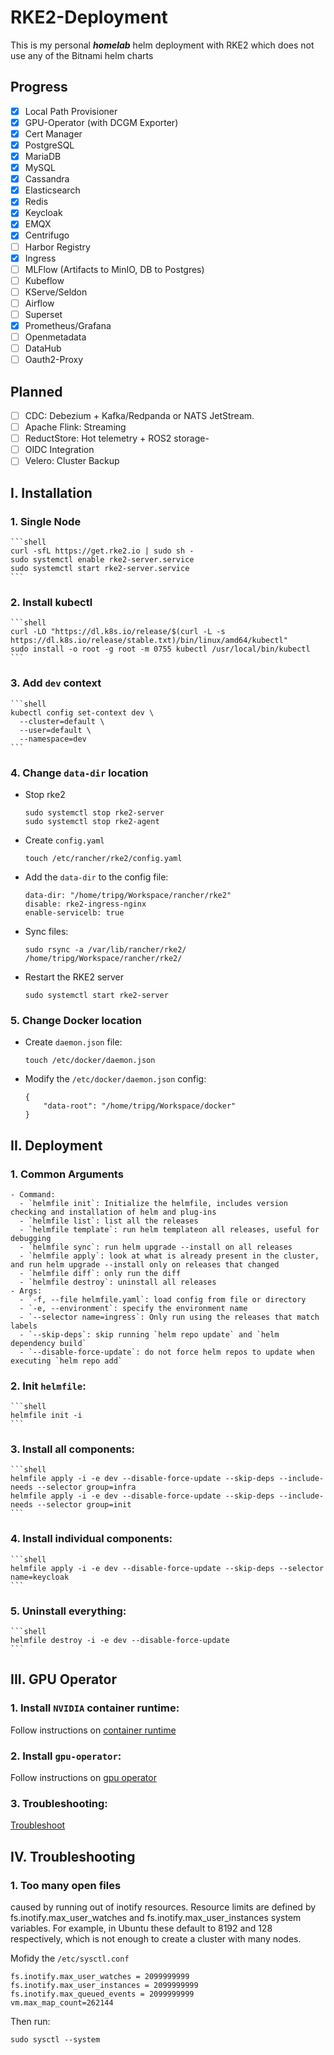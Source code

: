 # RKE2-Deployment
This is my personal ***homelab*** helm deployment with RKE2 which does not use any of the Bitnami helm charts

## Progress
  - [x] Local Path Provisioner
  - [x] GPU-Operator (with DCGM Exporter)
  - [x] Cert Manager
  - [x] PostgreSQL
  - [x] MariaDB
  - [x] MySQL
  - [x] Cassandra
  - [x] Elasticsearch
  - [x] Redis
  - [x] Keycloak
  - [x] EMQX
  - [x] Centrifugo
  - [ ] Harbor Registry
  - [x] Ingress
  - [ ] MLFlow (Artifacts to MinIO, DB to Postgres)
  - [ ] Kubeflow
  - [ ] KServe/Seldon
  - [ ] Airflow
  - [ ] Superset
  - [x] Prometheus/Grafana
  - [ ] Openmetadata
  - [ ] DataHub
  - [ ] Oauth2-Proxy

## Planned
  - [ ] CDC: Debezium + Kafka/Redpanda or NATS JetStream.
  - [ ] Apache Flink: Streaming
  - [ ] ReductStore: Hot telemetry + ROS2 storage-
  - [ ] OIDC Integration
  - [ ] Velero: Cluster Backup

## I. Installation
### 1. Single Node
    ```shell
    curl -sfL https://get.rke2.io | sudo sh -
    sudo systemctl enable rke2-server.service
    sudo systemctl start rke2-server.service
    ```

### 2. Install kubectl
    ```shell
    curl -LO "https://dl.k8s.io/release/$(curl -L -s https://dl.k8s.io/release/stable.txt)/bin/linux/amd64/kubectl"
    sudo install -o root -g root -m 0755 kubectl /usr/local/bin/kubectl
    ```

### 3. Add ```dev``` context
    ```shell
    kubectl config set-context dev \
      --cluster=default \
      --user=default \
      --namespace=dev
    ```

### 4. Change ```data-dir``` location
   - Stop rke2 
       ```shell
       sudo systemctl stop rke2-server
       sudo systemctl stop rke2-agent
       ```
   - Create ```config.yaml```
       ```shell
       touch /etc/rancher/rke2/config.yaml
       ```
   - Add the ```data-dir``` to the config file:
       ```text
       data-dir: "/home/tripg/Workspace/rancher/rke2"
       disable: rke2-ingress-nginx
       enable-servicelb: true
       ```
   - Sync files:
       ```shell
       sudo rsync -a /var/lib/rancher/rke2/ /home/tripg/Workspace/rancher/rke2/
       ```
   - Restart the RKE2 server
       ```shell
       sudo systemctl start rke2-server
       ```

### 5. Change Docker location
   - Create ```daemon.json``` file:
       ```shell
       touch /etc/docker/daemon.json
       ```
   - Modify the ```/etc/docker/daemon.json``` config:
       ```shell
       {
           "data-root": "/home/tripg/Workspace/docker"
       }
       ```
     
## II. Deployment
### 1. Common Arguments
    - Command:
      - `helmfile init`: Initialize the helmfile, includes version checking and installation of helm and plug-ins
      - `helmfile list`: list all the releases
      - `helmfile template`: run helm templateon all releases, useful for debugging
      - `helmfile sync`: run helm upgrade --install on all releases
      - `helmfile apply`: look at what is already present in the cluster, and run helm upgrade --install only on releases that changed
      - `helmfile diff`: only run the diff
      - `helmfile destroy`: uninstall all releases
    - Args:
      - `-f, --file helmfile.yaml`: load config from file or directory
      - `-e, --environment`: specify the environment name
      - `--selector name=ingress`: Only run using the releases that match labels
      - `--skip-deps`: skip running `helm repo update` and `helm dependency build`
      - `--disable-force-update`: do not force helm repos to update when executing `helm repo add`

### 2. Init ```helmfile```:
    ```shell
    helmfile init -i
    ```

### 3. Install all components:
    ```shell
    helmfile apply -i -e dev --disable-force-update --skip-deps --include-needs --selector group=infra
    helmfile apply -i -e dev --disable-force-update --skip-deps --include-needs --selector group=init
    ```

### 4. Install individual components:
    ```shell
    helmfile apply -i -e dev --disable-force-update --skip-deps --selector name=keycloak
    ```

### 5. Uninstall everything:
    ```shell
    helmfile destroy -i -e dev --disable-force-update
    ```
   
## III. GPU Operator
### 1. Install ```NVIDIA``` container runtime:
Follow instructions on [container runtime](https://docs.nvidia.com/datacenter/cloud-native/container-toolkit/latest/install-guide.html)

### 2. Install ```gpu-operator```:
Follow instructions on [gpu operator](https://docs.nvidia.com/datacenter/cloud-native/gpu-operator/latest/getting-started.html)

### 3. Troubleshooting:
[Troubleshoot](https://docs.nvidia.com/datacenter/cloud-native/gpu-operator/24.9.1/troubleshooting.html)


## IV. Troubleshooting
### 1. Too many open files
caused by running out of inotify resources. Resource limits are defined by fs.inotify.max_user_watches and 
fs.inotify.max_user_instances system variables. For example, in Ubuntu these default to 8192 and 128 respectively, 
which is not enough to create a cluster with many nodes. 

Mofidy the ```/etc/sysctl.conf```
```shell
fs.inotify.max_user_watches = 2099999999
fs.inotify.max_user_instances = 2099999999
fs.inotify.max_queued_events = 2099999999
vm.max_map_count=262144
```
Then run:
```shell
sudo sysctl --system
```